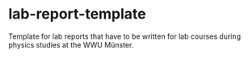 # lab-report-template
Template for lab reports that have to be written for lab courses during physics studies at the WWU Münster.
